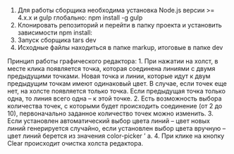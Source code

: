 
1.	Для работы сборщика необходима установка Node.js версии >= 4.x.x и gulp глобально:
npm install -g gulp
2.	Клонировать репозиторий и перейти в папку проекта и установить зависимости
npm install:
3.	 Запуск сборщика
 tars dev
4.	Исходные файлы находиться в папке markup, итоговые в папке dev


Принцип работы графического редактора: 
    1.	При нажатии на холст, в месте клика появляется точка, которая соединена линиями с двумя предыдущими точками. Новая точка и линии, которые идут к двум предыдущим точкам имеют одинаковый цвет. В случае, если точек еще нет, на холсте появляется только точка. Если предыдущая точка только одна, то линия всего одна –  к этой точке. 
    2.	Есть возможность выбора количества точек, с которыми будет происходить соединение (от 2 до 10), первоначально заданное количество точек можно изменить. 
    3.	Если установлен автоматический выбор цвета линий – цвет новых линий генерируется случайно, если установлен выбор цвета вручную – цвет линий берется из значения color-picker ’ a.
    4.	При клике на кнопку Clear происходит очистка холста редактора.	

